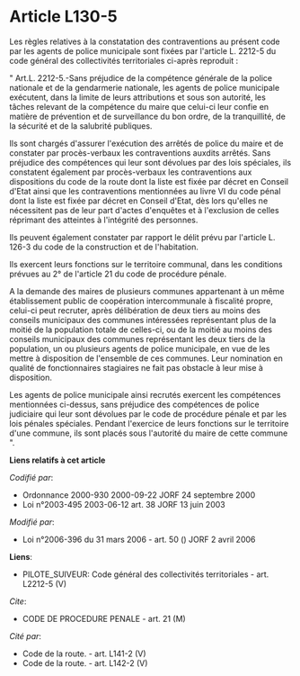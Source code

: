 # Article L130-5

Les règles relatives à la constatation des contraventions au présent code par les agents de police municipale sont fixées par
l'article L. 2212-5 du code général des collectivités territoriales ci-après reproduit : 

" Art.L. 2212-5.-Sans préjudice de la compétence générale de la police nationale et de la gendarmerie nationale, les agents
de police municipale exécutent, dans la limite de leurs attributions et sous son autorité, les tâches relevant de la
compétence du maire que celui-ci leur confie en matière de prévention et de surveillance du bon ordre, de la tranquillité, de
la sécurité et de la salubrité publiques. 

Ils sont chargés d'assurer l'exécution des arrêtés de police du maire et de constater par procès-verbaux les contraventions
auxdits arrêtés. Sans préjudice des compétences qui leur sont dévolues par des lois spéciales, ils constatent également par
procès-verbaux les contraventions aux dispositions du code de la route dont la liste est fixée par décret en Conseil d'Etat
ainsi que les contraventions mentionnées au livre VI du code pénal dont la liste est fixée par décret en Conseil d'Etat, dès
lors qu'elles ne nécessitent pas de leur part d'actes d'enquêtes et à l'exclusion de celles réprimant des atteintes à
l'intégrité des personnes. 

Ils peuvent également constater par rapport le délit prévu par l'article L. 126-3 du code de la construction et de
l'habitation. 

Ils exercent leurs fonctions sur le territoire communal, dans les conditions prévues au 2° de l'article 21 du code de
procédure pénale.

A la demande des maires de plusieurs communes appartenant à un même établissement public de coopération intercommunale à
fiscalité propre, celui-ci peut recruter, après délibération de deux tiers au moins des conseils municipaux des communes
intéressées représentant plus de la moitié de la population totale de celles-ci, ou de la moitié au moins des conseils
municipaux des communes représentant les deux tiers de la population, un ou plusieurs agents de police municipale, en vue de
les mettre à disposition de l'ensemble de ces communes. Leur nomination en qualité de fonctionnaires stagiaires ne fait pas
obstacle à leur mise à disposition. 

Les agents de police municipale ainsi recrutés exercent les compétences mentionnées ci-dessus, sans préjudice des compétences
de police judiciaire qui leur sont dévolues par le code de procédure pénale et par les lois pénales spéciales. Pendant
l'exercice de leurs fonctions sur le territoire d'une commune, ils sont placés sous l'autorité du maire de cette commune ".

**Liens relatifs à cet article**

_Codifié par_:

  - Ordonnance 2000-930 2000-09-22 JORF 24 septembre 2000
  - Loi n°2003-495 2003-06-12 art. 38 JORF 13 juin 2003

_Modifié par_:

  - Loi n°2006-396 du 31 mars 2006 - art. 50 () JORF 2 avril 2006

**Liens**:

  - PILOTE_SUIVEUR: Code général des collectivités territoriales - art. L2212-5 (V)

_Cite_:

  - CODE DE PROCEDURE PENALE - art. 21 (M)

_Cité par_:

  - Code de la route. - art. L141-2 (V)
  - Code de la route. - art. L142-2 (V)
